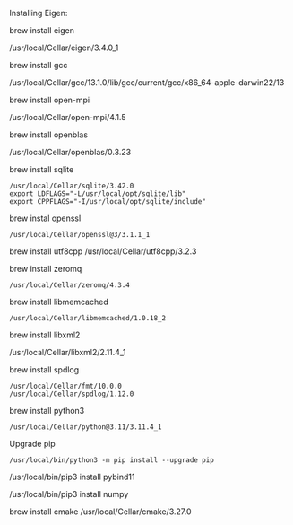 


Installing Eigen:

brew install eigen

  /usr/local/Cellar/eigen/3.4.0_1

brew install gcc

  /usr/local/Cellar/gcc/13.1.0/lib/gcc/current/gcc/x86_64-apple-darwin22/13

brew install open-mpi

  /usr/local/Cellar/open-mpi/4.1.5

brew install openblas

  /usr/local/Cellar/openblas/0.3.23

brew install sqlite

    /usr/local/Cellar/sqlite/3.42.0
    export LDFLAGS="-L/usr/local/opt/sqlite/lib"
    export CPPFLAGS="-I/usr/local/opt/sqlite/include"

brew instal openssl

    /usr/local/Cellar/openssl@3/3.1.1_1

brew install utf8cpp
    /usr/local/Cellar/utf8cpp/3.2.3

brew install zeromq

    /usr/local/Cellar/zeromq/4.3.4

brew install libmemcached

    /usr/local/Cellar/libmemcached/1.0.18_2


brew install libxml2

  /usr/local/Cellar/libxml2/2.11.4_1

brew install spdlog

    /usr/local/Cellar/fmt/10.0.0
    /usr/local/Cellar/spdlog/1.12.0

brew install python3

    /usr/local/Cellar/python@3.11/3.11.4_1

Upgrade pip

    /usr/local/bin/python3 -m pip install --upgrade pip


/usr/local/bin/pip3 install pybind11

/usr/local/bin/pip3 install numpy


brew install cmake
 /usr/local/Cellar/cmake/3.27.0


